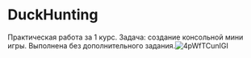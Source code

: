 # DuckHunting
Практическая работа за 1 курс.
Задача: создание консольной мини игры. Выполнена без дополнительного задания.![4pWfTCunIGI](https://user-images.githubusercontent.com/81357988/158615973-bdd14efc-25ba-4fb4-9c8a-70dd1d9024b7.jpg)
